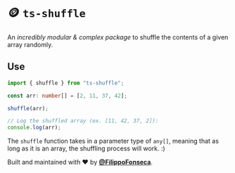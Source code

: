 # 🪙 `ts-shuffle`

An *incredibly modular & complex package* to shuffle the contents of a given array randomly.

## Use

```ts
import { shuffle } from "ts-shuffle";

const arr: number[] = [2, 11, 37, 42];

shuffle(arr);

// Log the shuffled array (ex. [11, 42, 37, 2]):
console.log(arr);
```

The `shuffle` function takes in a parameter type of `any[]`, meaning that as long as it is an array, the shuffling process will work. :)

Built and maintained with ❤️ by [**@FilippoFonseca**](https://twitter.com/FilippoFonseca).
